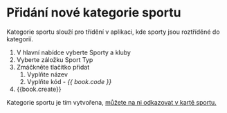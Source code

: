 # Přidání nové kategorie sportu
Kategorie sportu slouží pro třídění v aplikaci, kde sporty jsou roztříděné do kategorií.

1. V hlavní nabídce vyberte Sporty a kluby
2. Vyberte záložku Sport Typ
3. Zmáčkněte tlačítko přidat
   1. Vyplňte název 
   2. Vyplňte kód - _{{ book.code }}_
4. {{book.create}}

Kategorie sportu je tím vytvořena, [můžete na ni odkazovat v kartě sportu.](/pridani-sportu.md "Přejít na Přidání sportu")

